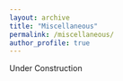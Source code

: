```yaml
---
layout: archive
title: "Miscellaneous"
permalink: /miscellaneous/
author_profile: true
---
```


Under Construction
